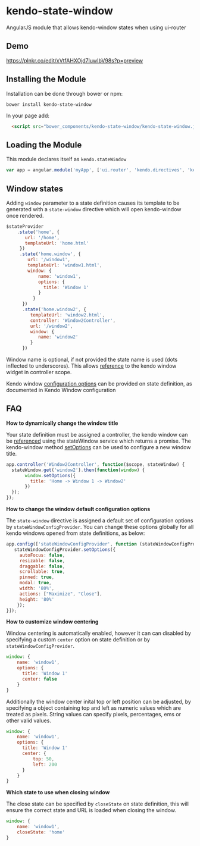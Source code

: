 # kendo-state-window
AngularJS module that allows kendo-window states when using ui-router

Demo
--------------------

https://plnkr.co/edit/xVtfAHXOjd7luwIbV98s?p=preview


Installing the Module
---------------------
Installation can be done through bower or npm:

``` shell
bower install kendo-state-window
```

In your page add:
```html
  <script src="bower_components/kendo-state-window/kendo-state-window.js"></script>
```

Loading the Module
------------------

This module declares itself as `kendo.stateWindow`

```javascript
var app = angular.module('myApp', ['ui.router', 'kendo.directives', 'kendo.stateWindow']);
```

Window states
-----------------------

Adding `window` parameter to a state definition causes its template to be generated with a `state-window` directive which will open kendo-window once rendered.

```javascript
$stateProvider
    .state('home', {
       url: '/home',
       templateUrl: 'home.html'
     })
     .state('home.window', {     
        url: '/window1',
        templateUrl: 'window1.html',
        window: {
            name: 'window1',
            options: {
              title: 'Window 1'
            }
          }
      })
      .state('home.window2', {
         templateUrl: 'window2.html',
         controller: 'Window2Controller',
         url: '/window2',
         window: {
            name: 'window2'
         }
      })
```

Window name is optional, if not provided the state name is used (dots inflected to underscores). This allows [reference](http://docs.telerik.com/kendo-ui/AngularJS/introduction#widget-references) to the kendo window widget in controller scope.

Kendo window [configuration options](http://docs.telerik.com/kendo-ui/api/javascript/ui/window#configuration) can be provided on state definition, as documented in Kendo Window configuration

FAQ
-------

**How to dynamically change the window title**

Your state definition must be assigned a controller, the kendo window can be [referenced](http://docs.telerik.com/kendo-ui/AngularJS/introduction#widget-references) using the stateWindow service which returns a promise. The kendo-window method [setOptions](http://docs.telerik.com/kendo-ui/api/javascript/ui/window#methods-setOptions) can be used to configure a new window title.

```javascript
app.controller('Window2Controller', function($scope, stateWindow) {
  stateWindow.get('window2').then(function(window) {
       window.setOptions({
         title: 'Home -> Window 1 -> Window2'
       })
  });
});
```
**How to change the window default configuration options**

The `state-window` directive is assigned a default set of configuration options by `stateWindowConfigProvider`. You can change these options globally for all kendo windows opened from state definitions, as below:

```javascript
app.config(['stateWindowConfigProvider', function (stateWindowConfigProvider) {
   stateWindowConfigProvider.setOptions({
     autoFocus: false,
     resizable: false,
     draggable: false,
     scrollable: true,
     pinned: true,
     modal: true,
     width: '80%',
     actions: ["Maximize", "Close"],
     height: '80%'
    });
}]);
```

**How to customize window centering**

Window centering is automatically enabled, however it can can disabled by specifying a custom ``center`` option on state definition or by `stateWindowConfigProvider`.

```javascript
window: {
    name: 'window1',
    options: {
      title: 'Window 1'
      center: false
    }
}
```

Additionally the window center inital top or left position can be adjusted, by specifying a object containing top and left as numeric values which are treated as pixels. String values can specify pixels, percentages, ems or other valid values.

```javascript
window: {
    name: 'window1',
    options: {
      title: 'Window 1'
      center: {
          top: 50,
          left: 200
      }
    }
}
```

**Which state to use when closing window**

The close state can be specified by ``closeState`` on state definition, this will ensure the correct state and URL is loaded when closing the window.

```javascript
window: {
    name: 'window1',
    closeState: 'home'
}
```
